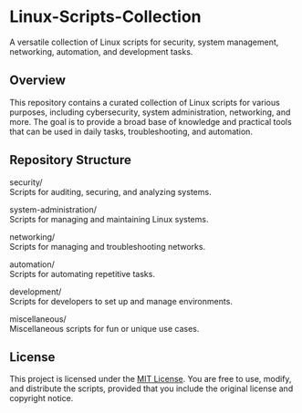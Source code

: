 # Linux-Scripts-Collection
A versatile collection of Linux scripts for security, system management, networking, automation, and development tasks.

## Overview 

This repository contains a curated collection of Linux scripts for various purposes, including cybersecurity, system administration, networking, and more. The goal is to provide a broad base of knowledge and practical tools that can be used in daily tasks, troubleshooting, and automation. <br>

## Repository Structure

security/ <br>
Scripts for auditing, securing, and analyzing systems.

system-administration/ <br>
Scripts for managing and maintaining Linux systems.

networking/ <br>
Scripts for managing and troubleshooting networks.

automation/ <br>
Scripts for automating repetitive tasks.

development/ <br>
Scripts for developers to set up and manage environments.

miscellaneous/ <br>
Miscellaneous scripts for fun or unique use cases. <br>

## License
This project is licensed under the [MIT License](LICENSE). You are free to use, modify, and distribute the scripts, provided that you include the original license and copyright notice.

